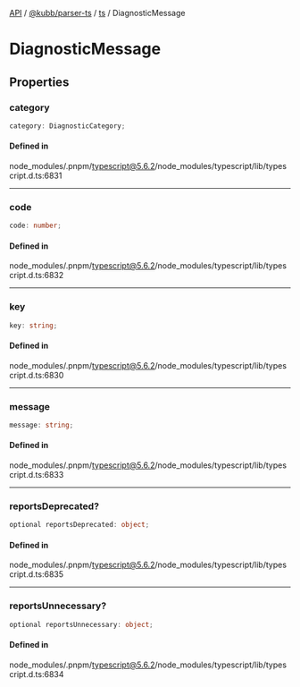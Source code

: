 [API](../../../../../packages.md) / [@kubb/parser-ts](../../../index.md) / [ts](../index.md) / DiagnosticMessage

# DiagnosticMessage

## Properties

### category

```ts
category: DiagnosticCategory;
```

#### Defined in

node\_modules/.pnpm/typescript@5.6.2/node\_modules/typescript/lib/typescript.d.ts:6831

***

### code

```ts
code: number;
```

#### Defined in

node\_modules/.pnpm/typescript@5.6.2/node\_modules/typescript/lib/typescript.d.ts:6832

***

### key

```ts
key: string;
```

#### Defined in

node\_modules/.pnpm/typescript@5.6.2/node\_modules/typescript/lib/typescript.d.ts:6830

***

### message

```ts
message: string;
```

#### Defined in

node\_modules/.pnpm/typescript@5.6.2/node\_modules/typescript/lib/typescript.d.ts:6833

***

### reportsDeprecated?

```ts
optional reportsDeprecated: object;
```

#### Defined in

node\_modules/.pnpm/typescript@5.6.2/node\_modules/typescript/lib/typescript.d.ts:6835

***

### reportsUnnecessary?

```ts
optional reportsUnnecessary: object;
```

#### Defined in

node\_modules/.pnpm/typescript@5.6.2/node\_modules/typescript/lib/typescript.d.ts:6834

